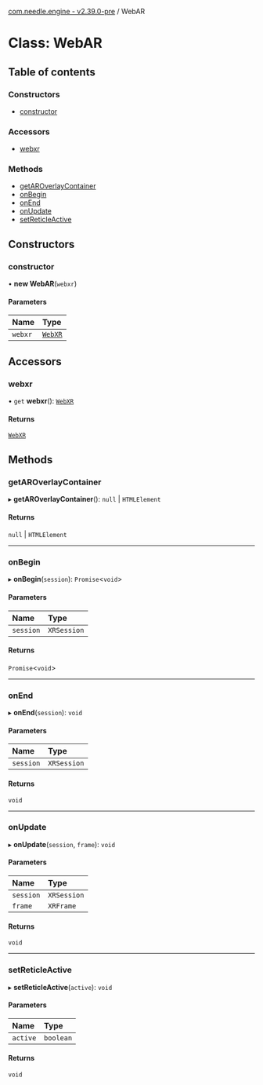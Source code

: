 [com.needle.engine - v2.39.0-pre](../README.md) / WebAR

# Class: WebAR

## Table of contents

### Constructors

- [constructor](WebAR.md#constructor)

### Accessors

- [webxr](WebAR.md#webxr)

### Methods

- [getAROverlayContainer](WebAR.md#getaroverlaycontainer)
- [onBegin](WebAR.md#onbegin)
- [onEnd](WebAR.md#onend)
- [onUpdate](WebAR.md#onupdate)
- [setReticleActive](WebAR.md#setreticleactive)

## Constructors

### constructor

• **new WebAR**(`webxr`)

#### Parameters

| Name | Type |
| :------ | :------ |
| `webxr` | [`WebXR`](WebXR.md) |

## Accessors

### webxr

• `get` **webxr**(): [`WebXR`](WebXR.md)

#### Returns

[`WebXR`](WebXR.md)

## Methods

### getAROverlayContainer

▸ **getAROverlayContainer**(): ``null`` \| `HTMLElement`

#### Returns

``null`` \| `HTMLElement`

___

### onBegin

▸ **onBegin**(`session`): `Promise`<`void`\>

#### Parameters

| Name | Type |
| :------ | :------ |
| `session` | `XRSession` |

#### Returns

`Promise`<`void`\>

___

### onEnd

▸ **onEnd**(`session`): `void`

#### Parameters

| Name | Type |
| :------ | :------ |
| `session` | `XRSession` |

#### Returns

`void`

___

### onUpdate

▸ **onUpdate**(`session`, `frame`): `void`

#### Parameters

| Name | Type |
| :------ | :------ |
| `session` | `XRSession` |
| `frame` | `XRFrame` |

#### Returns

`void`

___

### setReticleActive

▸ **setReticleActive**(`active`): `void`

#### Parameters

| Name | Type |
| :------ | :------ |
| `active` | `boolean` |

#### Returns

`void`
